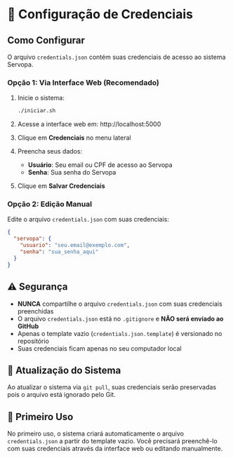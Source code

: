# 🔐 Configuração de Credenciais

## Como Configurar

O arquivo `credentials.json` contém suas credenciais de acesso ao sistema Servopa.

### Opção 1: Via Interface Web (Recomendado)

1. Inicie o sistema:
   ```bash
   ./iniciar.sh
   ```
   
2. Acesse a interface web em: http://localhost:5000

3. Clique em **Credenciais** no menu lateral

4. Preencha seus dados:
   - **Usuário**: Seu email ou CPF de acesso ao Servopa
   - **Senha**: Sua senha do Servopa

5. Clique em **Salvar Credenciais**

### Opção 2: Edição Manual

Edite o arquivo `credentials.json` com suas credenciais:

```json
{
  "servopa": {
    "usuario": "seu.email@exemplo.com",
    "senha": "sua_senha_aqui"
  }
}
```

## ⚠️ Segurança

- **NUNCA** compartilhe o arquivo `credentials.json` com suas credenciais preenchidas
- O arquivo `credentials.json` está no `.gitignore` e **NÃO será enviado ao GitHub**
- Apenas o template vazio (`credentials.json.template`) é versionado no repositório
- Suas credenciais ficam apenas no seu computador local

## 🔄 Atualização do Sistema

Ao atualizar o sistema via `git pull`, suas credenciais serão preservadas pois o arquivo está ignorado pelo Git.

## 📝 Primeiro Uso

No primeiro uso, o sistema criará automaticamente o arquivo `credentials.json` a partir do template vazio. Você precisará preenchê-lo com suas credenciais através da interface web ou editando manualmente.
